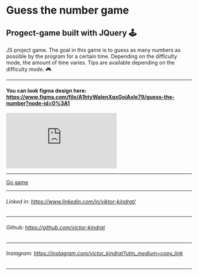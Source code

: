 # Guess the number game
Progect-game built with JQuery 🕹
---

JS project game. The goal in this game is to guess as many numbers as possible by the program for a certain time. Depending on the difficulty mode, the amount of time varies. Tips are available depending on the difficulty mode. 🎮

---

#### You can look figma design here: https://www.figma.com/file/A1htyWaIenXqxGojAxle79/guess-the-number?node-id=0%3A1

![Figma preview](https://files.fm/thumb_show.php?i=rbdbenq3j "Figma preview")

---
[Go game](https://victor-kindrat.github.io/Guess-the-number-game/)

    
---

###### Linked in: https://www.linkedin.com/in/viktor-kindrat/
---
###### Github: https://github.com/victor-kindrat
---
###### Instagram: https://instagram.com/victor_kindrat?utm_medium=copy_link
---
